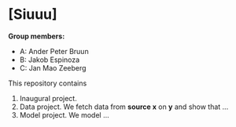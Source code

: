 # \[Siuuu]

**Group members:**
- A: Ander Peter Bruun
- B: Jakob Espinoza
- C: Jan Mao Zeeberg

This repository contains  
1. Inaugural project. 
2. Data project. We fetch data from **source x** on **y** and show that ...
3. Model project. We model ...

